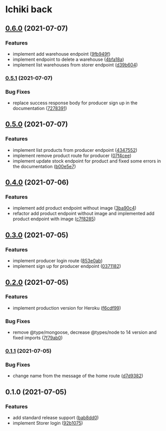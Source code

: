 # Ichiki back


## [0.6.0](https://github.com/AnthonyLzq/ichiki-back/compare/v0.5.1...v0.6.0) (2021-07-07)


### Features

* implement add warehouse endpoint ([9fb949f](https://github.com/AnthonyLzq/ichiki-back/commit/9fb949f5f711d4356d2781cffa66bc633245615f))
* implement endpoint to delete a warehouse ([4bfa18a](https://github.com/AnthonyLzq/ichiki-back/commit/4bfa18a2c577771517b8da311bfa94556760c619))
* implement list warehouses from storer endpoint ([d39b604](https://github.com/AnthonyLzq/ichiki-back/commit/d39b6040f5a61946f0afcba33e2bd38b50097295))

### [0.5.1](https://github.com/AnthonyLzq/ichiki-back/compare/v0.5.0...v0.5.1) (2021-07-07)


### Bug Fixes

* replace success response body for producer sign up in the documentation ([7278391](https://github.com/AnthonyLzq/ichiki-back/commit/7278391778f70eaf300fac273a9ddaf77a9b6fee))

## [0.5.0](https://github.com/AnthonyLzq/ichiki-back/compare/v0.4.0...v0.5.0) (2021-07-07)


### Features

* implement list products from producer endpoint ([4347552](https://github.com/AnthonyLzq/ichiki-back/commit/43475529c2975f6679e383955cfb02f3bf635cf3))
* implement remove product route for producer ([07f4cee](https://github.com/AnthonyLzq/ichiki-back/commit/07f4ceef69a7d467d18a94a1af791c5f89758bbe))
* implement update stock endpoint for product and fixed some errors in the documentation ([b00e5e7](https://github.com/AnthonyLzq/ichiki-back/commit/b00e5e7ac3c2f446f423f39d96df1ea455028f74))

## [0.4.0](https://github.com/AnthonyLzq/ichiki-back/compare/v0.3.0...v0.4.0) (2021-07-06)


### Features

* implement add product endpoint without image ([3ba90c4](https://github.com/AnthonyLzq/ichiki-back/commit/3ba90c45b66f6bb4717ca9c1216bbc7a2cfc226a))
* refactor add product endpoint without image and implemented add product endpoint with image ([c7f8285](https://github.com/AnthonyLzq/ichiki-back/commit/c7f8285c8d07bfb71b61f99db501a0cb9606cc11))

## [0.3.0](https://github.com/AnthonyLzq/ichiki-back/compare/v0.2.0...v0.3.0) (2021-07-05)


### Features

* implement producer login route ([853e0ab](https://github.com/AnthonyLzq/ichiki-back/commit/853e0ab20859a68c3b480874621568e8d9322370))
* implement sign up for producer endpoint ([0371182](https://github.com/AnthonyLzq/ichiki-back/commit/0371182afe1aa1975a05fc2044905fa049540743))

## [0.2.0](https://github.com/AnthonyLzq/ichiki-back/compare/v0.1.1...v0.2.0) (2021-07-05)


### Features

* implement production version for Heroku ([f6cdf99](https://github.com/AnthonyLzq/ichiki-back/commit/f6cdf9927d6a5579995a4f25b64cd9364b13d009))


### Bug Fixes

* remove @type/mongoose, decrease @types/node to 14 version and fixed imports ([7f79ab0](https://github.com/AnthonyLzq/ichiki-back/commit/7f79ab02d1f1da9d5846272f35b9f6441b5e983e))

### [0.1.1](https://github.com/AnthonyLzq/ichiki-back/compare/v0.1.0...v0.1.1) (2021-07-05)


### Bug Fixes

* change name from the message of the home route ([d7d9382](https://github.com/AnthonyLzq/ichiki-back/commit/d7d93824d9ed0d2f976af5315b37cf4d123e013e))

## 0.1.0 (2021-07-05)


### Features

* add standard release support ([bab8dd0](https://github.com/AnthonyLzq/ichiki-back/commit/bab8dd0f0bca6d8dbdbeb8e71a3096b728dfec3a))
* implement Storer login ([92b1075](https://github.com/AnthonyLzq/ichiki-back/commit/92b10752a4eb048a20ab446fc879ec34983249b7))
